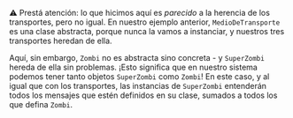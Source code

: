 :warning: Prestá atención: lo que hicimos aquí es _parecido_ a la herencia de los transportes, pero no igual. En nuestro ejemplo anterior, `MedioDeTransporte` es una clase abstracta, porque nunca la vamos a instanciar, y nuestros tres transportes heredan de ella.

Aquí, sin embargo, `Zombi` no es abstracta sino concreta - y `SuperZombi` hereda de ella sin problemas. ¡Esto significa que en nuestro sistema podemos tener tanto objetos `SuperZombi` como `Zombi`! En este caso, y al igual que con los transportes, las instancias de `SuperZombi` entenderán todos los mensajes que estén definidos en su clase, sumados a todos los que defina `Zombi`.